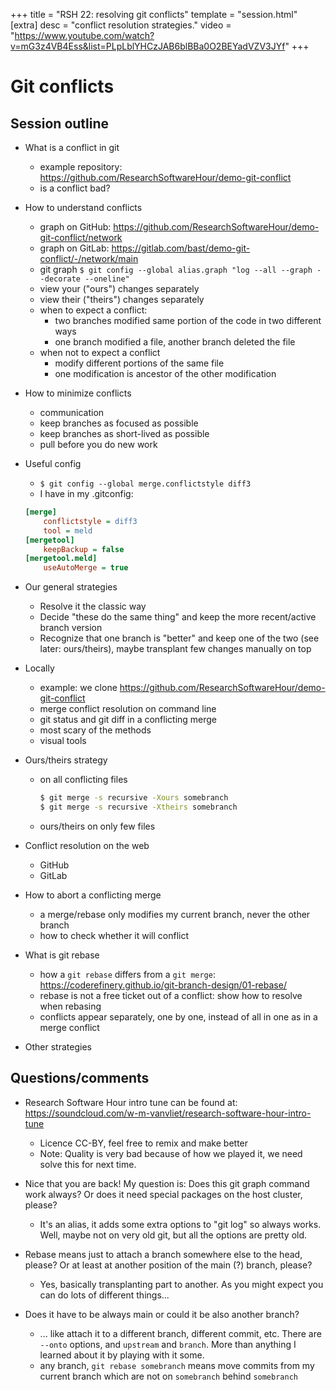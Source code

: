 +++
title = "RSH 22: resolving git conflicts"
template = "session.html"
[extra]
desc = "conflict resolution strategies."
video = "https://www.youtube.com/watch?v=mG3z4VB4Ess&list=PLpLblYHCzJAB6blBBa0O2BEYadVZV3JYf"
+++

# Git conflicts

## Session outline

- What is a conflict in git
    - example repository: https://github.com/ResearchSoftwareHour/demo-git-conflict
    - is a conflict bad?


- How to understand conflicts
    - graph on GitHub: https://github.com/ResearchSoftwareHour/demo-git-conflict/network
    - graph on GitLab: https://gitlab.com/bast/demo-git-conflict/-/network/main
    - git graph `$ git config --global alias.graph "log --all --graph --decorate --oneline"`
    - view your ("ours") changes separately
    - view their ("theirs") changes separately
    - when to expect a conflict:
      - two branches modified same portion of the code in two different ways
      - one branch modified a file, another branch deleted the file
    - when not to expect a conflict
      - modify different portions of the same file
      - one modification is ancestor of the other modification


- How to minimize conflicts
    - communication
    - keep branches as focused as possible
    - keep branches as short-lived as possible
    - pull before you do new work


- Useful config
    - `$ git config --global merge.conflictstyle diff3`
    - I have in my .gitconfig:
    ```cfg
    [merge]
        conflictstyle = diff3
        tool = meld
    [mergetool]
        keepBackup = false
    [mergetool.meld]
        useAutoMerge = true
    ```


- Our general strategies
    - Resolve it the classic way
    - Decide "these do the same thing" and keep the more recent/active branch version
    - Recognize that one branch is "better" and keep one of the two (see later: ours/theirs), maybe transplant few changes manually on top
- Locally
    - example: we clone https://github.com/ResearchSoftwareHour/demo-git-conflict
    - merge conflict resolution on command line
    - git status and git diff in a conflicting merge
    - most scary of the methods
    - visual tools


- Ours/theirs strategy
    - on all conflicting files
      ```bash
      $ git merge -s recursive -Xours somebranch
      $ git merge -s recursive -Xtheirs somebranch
      ```
    - ours/theirs on only few files


- Conflict resolution on the web
    - GitHub
    - GitLab


- How to abort a conflicting merge
    - a merge/rebase only modifies my current branch, never the other branch
    - how to check whether it will conflict


- What is git rebase
    - how a `git rebase` differs from a `git merge`: https://coderefinery.github.io/git-branch-design/01-rebase/
    - rebase is not a free ticket out of a conflict: show how to resolve when rebasing
    - conflicts appear separately, one by one, instead of all in one as in a merge conflict


- Other strategies


## Questions/comments

- Research Software Hour intro tune can be found at: https://soundcloud.com/w-m-vanvliet/research-software-hour-intro-tune
     - Licence CC-BY, feel free to remix and make better
     - Note: Quality is very bad because of how we played it, we need
       solve this for next time.

- Nice that you are back! My question is: Does this git graph command work always? Or does it need special packages on the host cluster, please?
  - It's an alias, it adds some extra options to "git log" so always works.  Well, maybe not on very old git, but all the options are pretty old.

- Rebase means just to attach a branch somewhere else to the head, please? Or at least at another position of the main (?) branch, please?
  - Yes, basically transplanting part to another.  As you might expect you can do lots of different things...

- Does it have to be always main or could it be also another branch?
  - ... like attach it to a different branch, different commit, etc.  There are `--onto` options, and `upstream` and `branch`. More than anything I learned about it by playing with it some.
  - any branch, `git rebase somebranch` means move commits from my current branch which are not on `somebranch` behind `somebranch`
